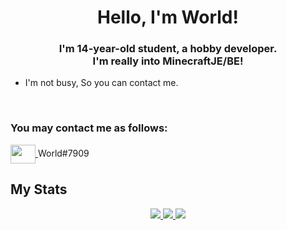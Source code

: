 <h1 align="center">Hello, I'm World!</h1>
<h3 align="center">I'm 14-year-old student, a hobby developer.<BR> I'm really into MinecraftJE/BE!</h3>

- I'm not busy, So you can contact me.
<br>

### You may contact me as follows:
<p align="left">
	<a href="#">
		<img align="center" src="https://cdn.jsdelivr.net/npm/simple-icons@3.0.1/icons/discord.svg" height="30" width="40" />
	</a>
	World#7909
</p>

## My Stats
<p align="center">
	<a href="#">
		<img src="https://github-readme-stats.vercel.app/api?username=mcsim415&show_icons=true&theme=nord&line_height=35" />
		<img src="https://github-readme-stats.vercel.app/api/top-langs/?username=mcsim415&layout=compact&theme=nord" />
		<img src="https://github-readme-streak-stats.herokuapp.com/?user=mcsim415&" />
	</a>
</p>
